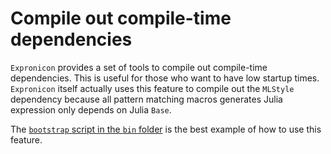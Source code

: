 # Compile out compile-time dependencies

`Expronicon` provides a set of tools to compile out compile-time dependencies. This is useful
for those who want to have low startup times. `Expronicon` itself actually uses this feature
to compile out the `MLStyle` dependency because all pattern matching macros generates
Julia expression only depends on Julia `Base`.

The [`bootstrap` script in the `bin` folder](https://github.com/Roger-luo/Expronicon.jl/blob/main/bin/bootstrap) is the best example of how to use this feature.

